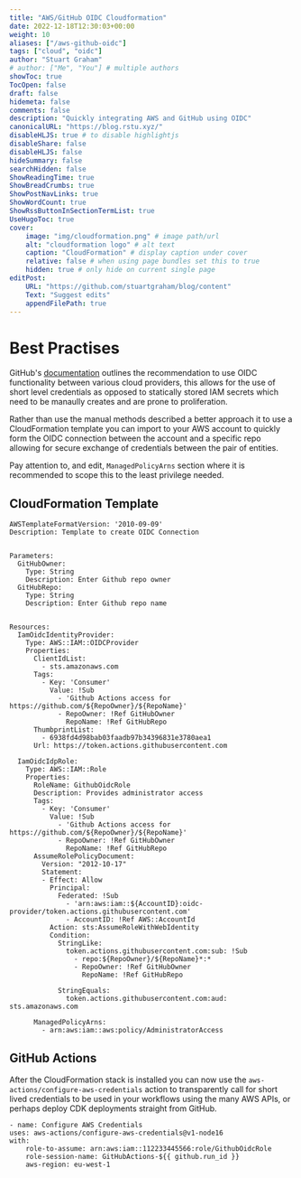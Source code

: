 ```yaml
---
title: "AWS/GitHub OIDC Cloudformation"
date: 2022-12-18T12:30:03+00:00
weight: 10
aliases: ["/aws-github-oidc"]
tags: ["cloud", "oidc"]
author: "Stuart Graham"
# author: ["Me", "You"] # multiple authors
showToc: true
TocOpen: false
draft: false
hidemeta: false
comments: false
description: "Quickly integrating AWS and GitHub using OIDC"
canonicalURL: "https://blog.rstu.xyz/"
disableHLJS: true # to disable highlightjs
disableShare: false
disableHLJS: false
hideSummary: false
searchHidden: false
ShowReadingTime: true
ShowBreadCrumbs: true
ShowPostNavLinks: true
ShowWordCount: true
ShowRssButtonInSectionTermList: true
UseHugoToc: true
cover:
    image: "img/cloudformation.png" # image path/url
    alt: "cloudformation logo" # alt text
    caption: "CloudFormation" # display caption under cover
    relative: false # when using page bundles set this to true
    hidden: true # only hide on current single page
editPost:
    URL: "https://github.com/stuartgraham/blog/content"
    Text: "Suggest edits"
    appendFilePath: true 
---
```


# Best Practises
GitHub's [documentation](https://docs.github.com/en/actions/deployment/security-hardening-your-deployments/configuring-openid-connect-in-amazon-web-services) outlines the recommendation to use OIDC functionality between various cloud providers, this allows for the use of short level credentials as opposed to statically stored IAM secrets which need to be manaully creates and are prone to proliferation.

Rather than use the manual methods described a better approach it to use a CloudFormation template you can import to your AWS account to quickly form the OIDC connection between the account and a specific repo allowing for secure exchange of credentials between the pair of entities.

Pay attention to, and edit, `ManagedPolicyArns` section where it is recommended to scope this to the least privilege needed.


## CloudFormation Template

```
AWSTemplateFormatVersion: '2010-09-09'
Description: Template to create OIDC Connection


Parameters:
  GitHubOwner:
    Type: String
    Description: Enter Github repo owner
  GitHubRepo:
    Type: String
    Description: Enter Github repo name


Resources:
  IamOidcIdentityProvider:
    Type: AWS::IAM::OIDCProvider
    Properties: 
      ClientIdList: 
        - sts.amazonaws.com
      Tags: 
        - Key: 'Consumer'
          Value: !Sub
            - 'Github Actions access for https://github.com/${RepoOwner}/${RepoName}'
            - RepoOwner: !Ref GitHubOwner
              RepoName: !Ref GitHubRepo
      ThumbprintList: 
        - 6938fd4d98bab03faadb97b34396831e3780aea1
      Url: https://token.actions.githubusercontent.com

  IamOidcIdpRole:
    Type: AWS::IAM::Role
    Properties:
      RoleName: GithubOidcRole
      Description: Provides administrator access
      Tags: 
        - Key: 'Consumer'
          Value: !Sub
            - 'Github Actions access for https://github.com/${RepoOwner}/${RepoName}'
            - RepoOwner: !Ref GitHubOwner
              RepoName: !Ref GitHubRepo
      AssumeRolePolicyDocument:
        Version: "2012-10-17"
        Statement:
        - Effect: Allow
          Principal:
            Federated: !Sub
              - 'arn:aws:iam::${AccountID}:oidc-provider/token.actions.githubusercontent.com'
              - AccountID: !Ref AWS::AccountId 
          Action: sts:AssumeRoleWithWebIdentity
          Condition:
            StringLike:
              token.actions.githubusercontent.com:sub: !Sub
                - repo:${RepoOwner}/${RepoName}*:*
                - RepoOwner: !Ref GitHubOwner
                  RepoName: !Ref GitHubRepo

            StringEquals:
              token.actions.githubusercontent.com:aud: sts.amazonaws.com

      ManagedPolicyArns:
        - arn:aws:iam::aws:policy/AdministratorAccess

```

## GitHub Actions
After the CloudFormation stack is installed you can now use the `aws-actions/configure-aws-credentials` action to transparently call for short lived credentials to be used in your workflows using the many AWS APIs, or perhaps deploy CDK deployments straight from GitHub.

```
- name: Configure AWS Credentials
uses: aws-actions/configure-aws-credentials@v1-node16
with:
    role-to-assume: arn:aws:iam::112233445566:role/GithubOidcRole
    role-session-name: GitHubActions-${{ github.run_id }}
    aws-region: eu-west-1
```